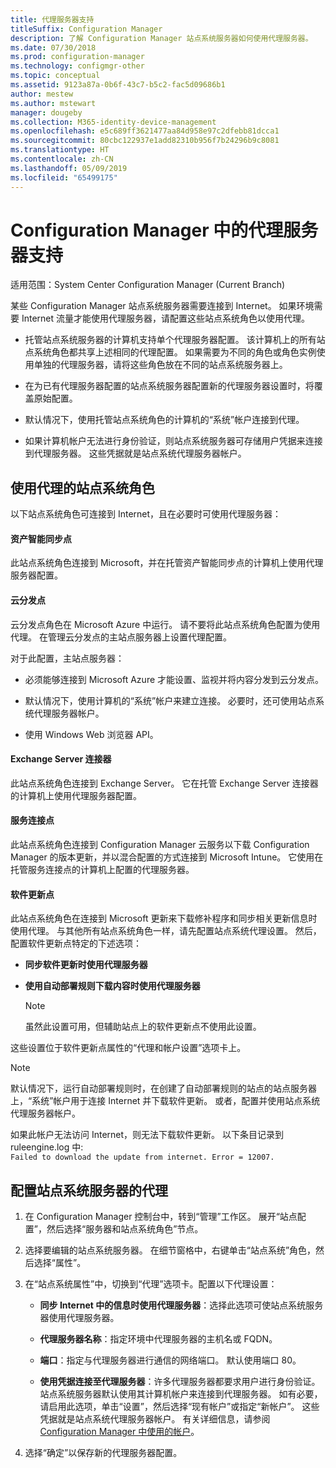 ```yaml
---
title: 代理服务器支持
titleSuffix: Configuration Manager
description: 了解 Configuration Manager 站点系统服务器如何使用代理服务器。
ms.date: 07/30/2018
ms.prod: configuration-manager
ms.technology: configmgr-other
ms.topic: conceptual
ms.assetid: 9123a87a-0b6f-43c7-b5c2-fac5d09686b1
author: mestew
ms.author: mstewart
manager: dougeby
ms.collection: M365-identity-device-management
ms.openlocfilehash: e5c689ff3621477aa84d958e97c2dfebb81dcca1
ms.sourcegitcommit: 80cbc122937e1add82310b956f7b24296b9c8081
ms.translationtype: HT
ms.contentlocale: zh-CN
ms.lasthandoff: 05/09/2019
ms.locfileid: "65499175"
---
```

# <a name="proxy-server-support-in-configuration-manager"></a>Configuration Manager 中的代理服务器支持

适用范围：System Center Configuration Manager (Current Branch)

某些 Configuration Manager 站点系统服务器需要连接到 Internet。 如果环境需要 Internet 流量才能使用代理服务器，请配置这些站点系统角色以使用代理。  

-   托管站点系统服务器的计算机支持单个代理服务器配置。 该计算机上的所有站点系统角色都共享上述相同的代理配置。 如果需要为不同的角色或角色实例使用单独的代理服务器，请将这些角色放在不同的站点系统服务器上。  

-   在为已有代理服务器配置的站点系统服务器配置新的代理服务器设置时，将覆盖原始配置。  

-   默认情况下，使用托管站点系统角色的计算机的“系统”帐户连接到代理。  

-   如果计算机帐户无法进行身份验证，则站点系统服务器可存储用户凭据来连接到代理服务器。 这些凭据就是站点系统代理服务器帐户。  



## <a name="site-system-roles-that-use-a-proxy"></a>使用代理的站点系统角色

以下站点系统角色可连接到 Internet，且在必要时可使用代理服务器：  


#### <a name="asset-intelligence-synchronization-point"></a>资产智能同步点
此站点系统角色连接到 Microsoft，并在托管资产智能同步点的计算机上使用代理服务器配置。  


#### <a name="cloud-distribution-point"></a>云分发点
云分发点角色在 Microsoft Azure 中运行。 请不要将此站点系统角色配置为使用代理。 在管理云分发点的主站点服务器上设置代理配置。  

对于此配置，主站点服务器：  

-   必须能够连接到 Microsoft Azure 才能设置、监视并将内容分发到云分发点。  

-   默认情况下，使用计算机的“系统”帐户来建立连接。 必要时，还可使用站点系统代理服务器帐户。  

-   使用 Windows Web 浏览器 API。  


#### <a name="exchange-server-connector"></a>Exchange Server 连接器
此站点系统角色连接到 Exchange Server。 它在托管 Exchange Server 连接器的计算机上使用代理服务器配置。  


#### <a name="service-connection-point"></a>服务连接点
此站点系统角色连接到 Configuration Manager 云服务以下载 Configuration Manager 的版本更新，并以混合配置的方式连接到 Microsoft Intune。 它使用在托管服务连接点的计算机上配置的代理服务器。  


#### <a name="software-update-point"></a>软件更新点
此站点系统角色在连接到 Microsoft 更新来下载修补程序和同步相关更新信息时使用代理。 与其他所有站点系统角色一样，请先配置站点系统代理设置。 然后，配置软件更新点特定的下述选项：  

-   **同步软件更新时使用代理服务器**  

-   **使用自动部署规则下载内容时使用代理服务器**  

    > [!Note]  
    > 虽然此设置可用，但辅助站点上的软件更新点不使用此设置。  

这些设置位于软件更新点属性的“代理和帐户设置”选项卡上。  

> [!NOTE]  
>  默认情况下，运行自动部署规则时，在创建了自动部署规则的站点的站点服务器上，“系统”帐户用于连接 Internet 并下载软件更新。 或者，配置并使用站点系统代理服务器帐户。 
>   
>  如果此帐户无法访问 Internet，则无法下载软件更新。 以下条目记录到 ruleengine.log 中:  
> `Failed to download the update from internet. Error = 12007.`  



## <a name="configure-the-proxy-for-a-site-system-server"></a>配置站点系统服务器的代理  

1.  在 Configuration Manager 控制台中，转到“管理”工作区。 展开“站点配置”，然后选择“服务器和站点系统角色”节点。  

2.  选择要编辑的站点系统服务器。 在细节窗格中，右键单击“站点系统”角色，然后选择“属性”。  

3.  在“站点系统属性”中，切换到“代理”选项卡。配置以下代理设置：  

    - **同步 Internet 中的信息时使用代理服务器**：选择此选项可使站点系统服务器使用代理服务器。  

    - **代理服务器名称**：指定环境中代理服务器的主机名或 FQDN。  

    - **端口**：指定与代理服务器进行通信的网络端口。 默认使用端口 80。  

    - **使用凭据连接至代理服务器**：许多代理服务器都要求用户进行身份验证。 站点系统服务器默认使用其计算机帐户来连接到代理服务器。 如有必要，请启用此选项，单击“设置”，然后选择“现有帐户”或指定“新帐户”。 这些凭据就是站点系统代理服务器帐户。  有关详细信息，请参阅 [Configuration Manager 中使用的帐户](/sccm/core/plan-design/hierarchy/accounts)。  

4.  选择“确定”以保存新的代理服务器配置。  
